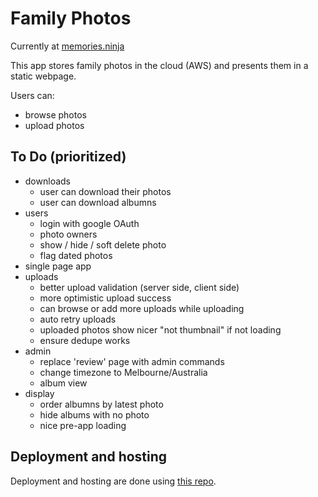 # Family Photos

Currently at [memories.ninja](https://memories.ninja)

This app stores family photos in the cloud (AWS) and presents them in a static webpage.

Users can:

* browse photos
* upload photos

## To Do (prioritized)

* downloads
    - user can download their photos
    - user can download albumns
* users
    - login with google OAuth
    - photo owners
    - show / hide / soft delete photo
    - flag dated photos
* single page app
* uploads
    - better upload validation (server side, client side)
    - more optimistic upload success
    - can browse or add more uploads while uploading
    - auto retry uploads
    - uploaded photos show nicer "not thumbnail" if not loading
    - ensure dedupe works
* admin
    - replace 'review' page with admin commands
    - change timezone to Melbourne/Australia
    - album view
* display
    - order albumns by latest photo
    - hide albums with no photo
    - nice pre-app loading


## Deployment and hosting

Deployment and hosting are done using [this repo](https://github.com/MattSegal/swarm-infra).
